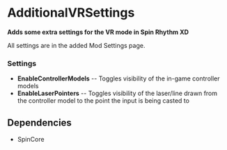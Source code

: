 # AdditionalVRSettings
**Adds some extra settings for the VR mode in Spin Rhythm XD**

All settings are in the added Mod Settings page.

### Settings
- **EnableControllerModels** -- Toggles visibility of the in-game controller models
- **EnableLaserPointers** -- Toggles visibility of the laser/line drawn from the controller model to the point the input is being casted to

## Dependencies
- SpinCore